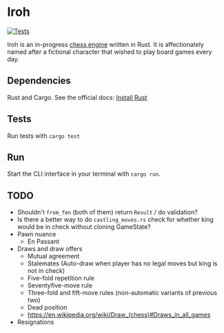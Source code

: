 # Iroh

[![Tests](https://github.com/Mattsi-Jansky/Iroh/actions/workflows/tests.yml/badge.svg)](https://github.com/Mattsi-Jansky/Iroh/actions/workflows/tests.yml)

Iroh is an in-progress [chess engine](https://en.wikipedia.org/wiki/Chess_engine) written in Rust. It is affectionately named after a fictional character that wished to play board games every day.

## Dependencies

Rust and Cargo. See the official docs: [Install Rust](https://www.rust-lang.org/tools/install)

## Tests

Run tests with `cargo test`

## Run

Start the CLI interface in your terminal with `cargo run`.

## TODO

* Shouldn't `from_fen` (both of them) return `Result` / do validation?
* Is there a better way to do `castling_moves.rs` check for whether king would be in check without cloning GameState?
* Pawn nuance
    * En Passant
* Draws and draw offers
  * Mutual agreement 
  * Stalemates (Auto-draw when player has no legal moves but king is not in check)
  * Five-fold repetition rule
  * Seventyfive-move rule
  * Three-fold and fift-move rules (non-automatic variants of previous two)
  * Dead position
  * https://en.wikipedia.org/wiki/Draw_(chess)#Draws_in_all_games
* Resignations
